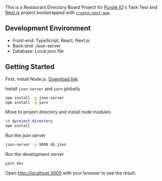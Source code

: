 This is a Restaurant Directory Board Project for [Purple IO](https://purple.io/)'s Task Test and [Next.js](https://nextjs.org/) project bootstrapped with [`create-next-app`](https://github.com/vercel/next.js/tree/canary/packages/create-next-app).


## Development Environment
- Front-end: TypeScript, React, Next.js
- Back-end: Json-server
- Database: Local json file

## Getting Started

First, install Node.js.
[Download link](https://nodejs.org/ko/download)

Install `json-server` and `yarn` globally

```bash
npm install -g json-server
npm install -g yarn
```

Move to project directory and install node modules

```bash
cd $project_directory
npm install
```

Run the json server

```bash
json-server -p 9000 db.json
```

Run the development server

```bash
yarn dev
```

Open [http://localhost:3000](http://localhost:3000) with your browser to see the result.
